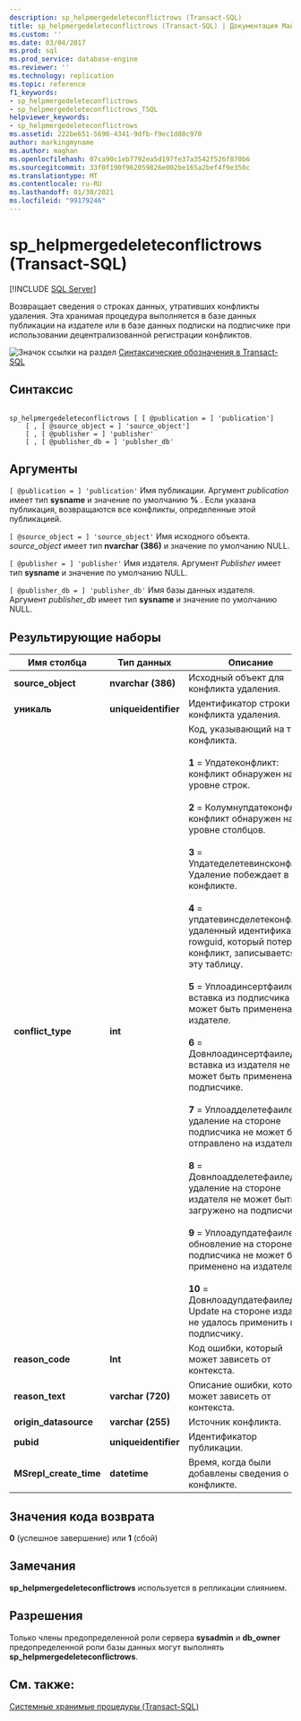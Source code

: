 ```yaml
---
description: sp_helpmergedeleteconflictrows (Transact-SQL)
title: sp_helpmergedeleteconflictrows (Transact-SQL) | Документация Майкрософт
ms.custom: ''
ms.date: 03/04/2017
ms.prod: sql
ms.prod_service: database-engine
ms.reviewer: ''
ms.technology: replication
ms.topic: reference
f1_keywords:
- sp_helpmergedeleteconflictrows
- sp_helpmergedeleteconflictrows_TSQL
helpviewer_keywords:
- sp_helpmergedeleteconflictrows
ms.assetid: 222be651-5690-4341-9dfb-f9ec1d80c970
author: markingmyname
ms.author: maghan
ms.openlocfilehash: 07ca90c1eb7792ea5d197fe37a3542f526f870b6
ms.sourcegitcommit: 33f0f190f962059826e002be165a2bef4f9e350c
ms.translationtype: MT
ms.contentlocale: ru-RU
ms.lasthandoff: 01/30/2021
ms.locfileid: "99179246"
---
```

# <a name="sp_helpmergedeleteconflictrows-transact-sql"></a>sp_helpmergedeleteconflictrows (Transact-SQL)
[!INCLUDE [SQL Server](../../includes/applies-to-version/sqlserver.md)]

  Возвращает сведения о строках данных, утративших конфликты удаления. Эта хранимая процедура выполняется в базе данных публикации на издателе или в базе данных подписки на подписчике при использовании децентрализованной регистрации конфликтов.  
  
 ![Значок ссылки на раздел](../../database-engine/configure-windows/media/topic-link.gif "Значок ссылки на раздел") [Синтаксические обозначения в Transact-SQL](../../t-sql/language-elements/transact-sql-syntax-conventions-transact-sql.md)  
  
## <a name="syntax"></a>Синтаксис  
  
```  
  
sp_helpmergedeleteconflictrows [ [ @publication = ] 'publication']  
    [ , [ @source_object = ] 'source_object']  
    [ , [ @publisher = ] 'publisher'  
    [ , [ @publisher_db = ] 'publsher_db'  
```  
  
## <a name="arguments"></a>Аргументы  
`[ @publication = ] 'publication'` Имя публикации. Аргумент *publication* имеет тип **sysname** и значение по умолчанию **%** . Если указана публикация, возвращаются все конфликты, определенные этой публикацией.  
  
`[ @source_object = ] 'source_object'` Имя исходного объекта. *source_object* имеет тип **nvarchar (386)** и значение по умолчанию NULL.  
  
`[ @publisher = ] 'publisher'` Имя издателя. Аргумент *Publisher* имеет тип **sysname** и значение по умолчанию NULL.  
  
`[ @publisher_db = ] 'publisher_db'` Имя базы данных издателя. Аргумент *publisher_db* имеет тип **sysname** и значение по умолчанию NULL.  
  
## <a name="result-sets"></a>Результирующие наборы  
  
|Имя столбца|Тип данных|Описание|  
|-----------------|---------------|-----------------|  
|**source_object**|**nvarchar (386)**|Исходный объект для конфликта удаления.|  
|**уникаль**|**uniqueidentifier**|Идентификатор строки для конфликта удаления.|  
|**conflict_type**|**int**|Код, указывающий на тип конфликта.<br /><br /> **1** = Упдатеконфликт: конфликт обнаружен на уровне строк.<br /><br /> **2** = Колумнупдатеконфликт: конфликт обнаружен на уровне столбцов.<br /><br /> **3** = Упдатеделетевинсконфликт: Удаление побеждает в конфликте.<br /><br /> **4** = упдатевинсделетеконфликт: удаленный идентификатор rowguid, который потерял конфликт, записывается в эту таблицу.<br /><br /> **5** = Уплоадинсертфаилед: вставка из подписчика не может быть применена на издателе.<br /><br /> **6** = Довнлоадинсертфаилед: вставка из издателя не может быть применена на подписчике.<br /><br /> **7** = Уплоадделетефаилед: удаление на стороне подписчика не может быть отправлено на издатель.<br /><br /> **8** = Довнлоадделетефаилед: удаление на стороне издателя не может быть загружено на подписчик.<br /><br /> **9** = Уплоадупдатефаилед: обновление на стороне подписчика не может быть применено на издателе.<br /><br /> **10** = Довнлоадупдатефаилед: Update на стороне издателя не удалось применить к подписчику.|  
|**reason_code**|**Int**|Код ошибки, который может зависеть от контекста.|  
|**reason_text**|**varchar (720)**|Описание ошибки, которое может зависеть от контекста.|  
|**origin_datasource**|**varchar (255)**|Источник конфликта.|  
|**pubid**|**uniqueidentifier**|Идентификатор публикации.|  
|**MSrepl_create_time**|**datetime**|Время, когда были добавлены сведения о конфликте.|  
  
## <a name="return-code-values"></a>Значения кода возврата  
 **0** (успешное завершение) или **1** (сбой)  
  
## <a name="remarks"></a>Замечания  
 **sp_helpmergedeleteconflictrows** используется в репликации слиянием.  
  
## <a name="permissions"></a>Разрешения  
 Только члены предопределенной роли сервера **sysadmin** и **db_owner** предопределенной роли базы данных могут выполнять **sp_helpmergedeleteconflictrows**.  
  
## <a name="see-also"></a>См. также:  
 [Системные хранимые процедуры (Transact-SQL)](../../relational-databases/system-stored-procedures/system-stored-procedures-transact-sql.md)  
  
  
